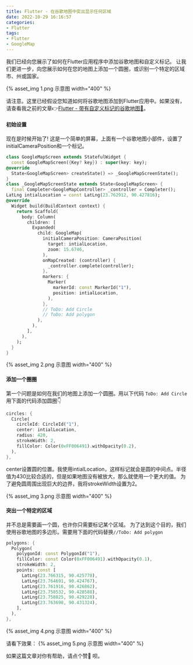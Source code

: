 ```yaml
---
title: Flutter - 在谷歌地图中突出显示任何区域
date: 2022-10-29 16:16:57
categories:
- Flutter
tags:
- Flutter
- GoogleMap
---
```


我们已经向您展示了如何在Flutter应用程序中添加谷歌地图和自定义标记。
让我们更进一步，向您展示如何在您的地图上添加一个圆圈，或识别一个特定的区域市、州或国家。

{% asset_img 1.png 示意图 width="400" %}

<!--more-->

请注意。这里已经假设您知道如何将谷歌地图添加到Flutter应用中。如果没有，请查看我之前的文章👉[Flutter - 带有自定义标记的谷歌地图📍](https://pangz.fun/Flutter-%E2%80%94-Google-Map-with-Custom-Marker.html)。

#### 初始设置

现在是时候开始了! 
这是一个简单的屏幕，上面有一个谷歌地图小部件，设置了initialCameraPosition和一个标记。

```dart
class GoogleMapScreen extends StatefulWidget {
  const GoogleMapScreen({Key? key}) : super(key: key);
@override
  State<GoogleMapScreen> createState() => _GoogleMapScreenState();
}
class _GoogleMapScreenState extends State<GoogleMapScreen> {
  final Completer<GoogleMapController> _controller = Completer();
LatLng intialLocation = const LatLng(23.762912, 90.427816);
@override
  Widget build(BuildContext context) {
    return Scaffold(
      body: Column(
        children: [
          Expanded(
            child: GoogleMap(
              initialCameraPosition: CameraPosition(
                target: intialLocation,
                zoom: 15.6746,
              ),
              onMapCreated: (controller) {
                _controller.complete(controller);
              },
              markers: {
                Marker(
                  markerId: const MarkerId("1"),
                  position: intialLocation,
                ),
              },
              // ToDo: Add Circle
              // ToDo: Add polygon
            ),
          ),
        ],
      ),
    );
  }
}
```

{% asset_img 2.png 示意图 width="400" %}

#### 添加一个圈圈
第一个问题是如何在我们的地图上添加一个圆圈。用以下代码
```ToDo: Add Circle```用下面的代码添加圆圈👇
```dart
circles: {
  Circle(
    circleId: CircleId("1"),
    center: intialLocation,
    radius: 420,
    strokeWidth: 2,
    fillColor: Color(0xFF006491).withOpacity(0.2),
  ),
},
```
center设置圆的位置。我使用intialLocation，这样标记就会是圆的中间点。半径值为430比较合适的，但是如果地图没有被放大，那么就使用一个更大的值。
为了避免圆周围出现巨大的边界，我将strokeWidth设置为2。

{% asset_img 3.png 示意图 width="400" %}

#### 突出一个特定的区域
并不总是需要画一个圆，也许你只需要标记某个区域。
为了达到这个目的，我们使用谷歌地图的多边形。需要用下面的代码替换```//ToDo: Add polygon```

```dart
polygons: {
  Polygon(
    polygonId: const PolygonId("1"),
    fillColor: const Color(0xFF006491).withOpacity(0.1),
    strokeWidth: 2,
    points: const [
      LatLng(23.766315, 90.425778),
      LatLng(23.764691, 90.424767),
      LatLng(23.761916, 90.426862),
      LatLng(23.758532, 90.428588),
      LatLng(23.758825, 90.429228),
      LatLng(23.763698, 90.431324),
    ],
  ),
},
```

{% asset_img 4.png 示意图 width="400" %}

请看下效果：
{% asset_img 5.png 示意图 width="400" %}

如果这篇文章对你有帮助，请点个赞👏 呗。

<!-- https://theflutterway.medium.com/flutter-highlight-any-area-in-google-maps-4f6380a203c3 -->